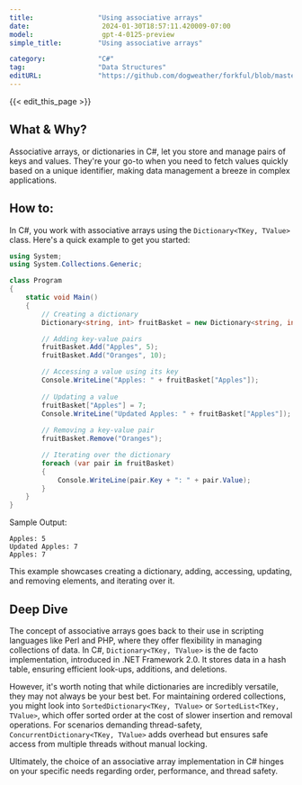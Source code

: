 ```yaml
---
title:                "Using associative arrays"
date:                  2024-01-30T18:57:11.420009-07:00
model:                 gpt-4-0125-preview
simple_title:         "Using associative arrays"

category:             "C#"
tag:                  "Data Structures"
editURL:              "https://github.com/dogweather/forkful/blob/master/content/en/c-sharp/using-associative-arrays.md"
---
```


{{< edit_this_page >}}

## What & Why?

Associative arrays, or dictionaries in C#, let you store and manage pairs of keys and values. They're your go-to when you need to fetch values quickly based on a unique identifier, making data management a breeze in complex applications.

## How to:

In C#, you work with associative arrays using the `Dictionary<TKey, TValue>` class. Here's a quick example to get you started:

```C#
using System;
using System.Collections.Generic;

class Program
{
    static void Main()
    {
        // Creating a dictionary
        Dictionary<string, int> fruitBasket = new Dictionary<string, int>();

        // Adding key-value pairs
        fruitBasket.Add("Apples", 5);
        fruitBasket.Add("Oranges", 10);

        // Accessing a value using its key
        Console.WriteLine("Apples: " + fruitBasket["Apples"]);
        
        // Updating a value
        fruitBasket["Apples"] = 7;
        Console.WriteLine("Updated Apples: " + fruitBasket["Apples"]);
        
        // Removing a key-value pair
        fruitBasket.Remove("Oranges");

        // Iterating over the dictionary
        foreach (var pair in fruitBasket)
        {
            Console.WriteLine(pair.Key + ": " + pair.Value);
        }
    }
}
```
Sample Output:
```
Apples: 5
Updated Apples: 7
Apples: 7
```

This example showcases creating a dictionary, adding, accessing, updating, and removing elements, and iterating over it.

## Deep Dive

The concept of associative arrays goes back to their use in scripting languages like Perl and PHP, where they offer flexibility in managing collections of data. In C#, `Dictionary<TKey, TValue>` is the de facto implementation, introduced in .NET Framework 2.0. It stores data in a hash table, ensuring efficient look-ups, additions, and deletions.

However, it's worth noting that while dictionaries are incredibly versatile, they may not always be your best bet. For maintaining ordered collections, you might look into `SortedDictionary<TKey, TValue>` or `SortedList<TKey, TValue>`, which offer sorted order at the cost of slower insertion and removal operations. For scenarios demanding thread-safety, `ConcurrentDictionary<TKey, TValue>` adds overhead but ensures safe access from multiple threads without manual locking.

Ultimately, the choice of an associative array implementation in C# hinges on your specific needs regarding order, performance, and thread safety.
